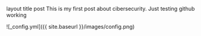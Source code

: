 layout	title
post
This is my first post about cibersecurity. Just testing github working


![_config.yml]({{ site.baseurl }}/images/config.png)

